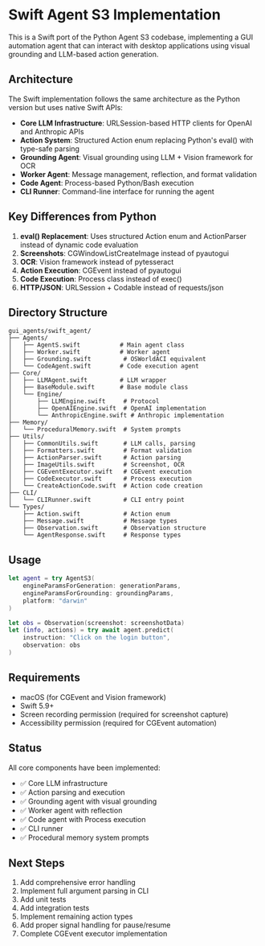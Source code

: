 # Swift Agent S3 Implementation

This is a Swift port of the Python Agent S3 codebase, implementing a GUI automation agent that can interact with desktop applications using visual grounding and LLM-based action generation.

## Architecture

The Swift implementation follows the same architecture as the Python version but uses native Swift APIs:

- **Core LLM Infrastructure**: URLSession-based HTTP clients for OpenAI and Anthropic APIs
- **Action System**: Structured Action enum replacing Python's eval() with type-safe parsing
- **Grounding Agent**: Visual grounding using LLM + Vision framework for OCR
- **Worker Agent**: Message management, reflection, and format validation
- **Code Agent**: Process-based Python/Bash execution
- **CLI Runner**: Command-line interface for running the agent

## Key Differences from Python

1. **eval() Replacement**: Uses structured Action enum and ActionParser instead of dynamic code evaluation
2. **Screenshots**: CGWindowListCreateImage instead of pyautogui
3. **OCR**: Vision framework instead of pytesseract
4. **Action Execution**: CGEvent instead of pyautogui
5. **Code Execution**: Process class instead of exec()
6. **HTTP/JSON**: URLSession + Codable instead of requests/json

## Directory Structure

```
gui_agents/swift_agent/
├── Agents/
│   ├── AgentS.swift           # Main agent class
│   ├── Worker.swift           # Worker agent
│   ├── Grounding.swift         # OSWorldACI equivalent
│   └── CodeAgent.swift        # Code execution agent
├── Core/
│   ├── LLMAgent.swift         # LLM wrapper
│   ├── BaseModule.swift       # Base module class
│   └── Engine/
│       ├── LLMEngine.swift     # Protocol
│       ├── OpenAIEngine.swift  # OpenAI implementation
│       └── AnthropicEngine.swift # Anthropic implementation
├── Memory/
│   └── ProceduralMemory.swift  # System prompts
├── Utils/
│   ├── CommonUtils.swift       # LLM calls, parsing
│   ├── Formatters.swift        # Format validation
│   ├── ActionParser.swift      # Action parsing
│   ├── ImageUtils.swift        # Screenshot, OCR
│   ├── CGEventExecutor.swift   # CGEvent execution
│   ├── CodeExecutor.swift      # Process execution
│   └── CreateActionCode.swift  # Action code creation
├── CLI/
│   └── CLIRunner.swift         # CLI entry point
└── Types/
    ├── Action.swift            # Action enum
    ├── Message.swift           # Message types
    ├── Observation.swift       # Observation structure
    └── AgentResponse.swift     # Response types
```

## Usage

```swift
let agent = try AgentS3(
    engineParamsForGeneration: generationParams,
    engineParamsForGrounding: groundingParams,
    platform: "darwin"
)

let obs = Observation(screenshot: screenshotData)
let (info, actions) = try await agent.predict(
    instruction: "Click on the login button",
    observation: obs
)
```

## Requirements

- macOS (for CGEvent and Vision framework)
- Swift 5.9+
- Screen recording permission (required for screenshot capture)
- Accessibility permission (required for CGEvent automation)

## Status

All core components have been implemented:
- ✅ Core LLM infrastructure
- ✅ Action parsing and execution
- ✅ Grounding agent with visual grounding
- ✅ Worker agent with reflection
- ✅ Code agent with Process execution
- ✅ CLI runner
- ✅ Procedural memory system prompts

## Next Steps

1. Add comprehensive error handling
2. Implement full argument parsing in CLI
3. Add unit tests
4. Add integration tests
5. Implement remaining action types
6. Add proper signal handling for pause/resume
7. Complete CGEvent executor implementation

